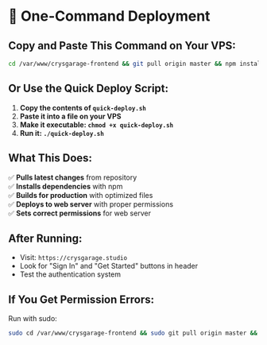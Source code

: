 # 🚀 One-Command Deployment

## **Copy and Paste This Command on Your VPS:**

```bash
cd /var/www/crysgarage-frontend && git pull origin master && npm install && npm run build && cp -r dist/* /var/www/html/ && chmod -R 755 /var/www/html && chown -R www-data:www-data /var/www/html && echo "✅ Deployment Complete! Visit https://crysgarage.studio"
```

## **Or Use the Quick Deploy Script:**

1. **Copy the contents of `quick-deploy.sh`**
2. **Paste it into a file on your VPS**
3. **Make it executable: `chmod +x quick-deploy.sh`**
4. **Run it: `./quick-deploy.sh`**

## **What This Does:**

✅ **Pulls latest changes** from repository  
✅ **Installs dependencies** with npm  
✅ **Builds for production** with optimized files  
✅ **Deploys to web server** with proper permissions  
✅ **Sets correct permissions** for web server  

## **After Running:**

- Visit: `https://crysgarage.studio`
- Look for "Sign In" and "Get Started" buttons in header
- Test the authentication system

## **If You Get Permission Errors:**

Run with sudo:
```bash
sudo cd /var/www/crysgarage-frontend && sudo git pull origin master && sudo npm install && sudo npm run build && sudo cp -r dist/* /var/www/html/ && sudo chmod -R 755 /var/www/html && sudo chown -R www-data:www-data /var/www/html
```
